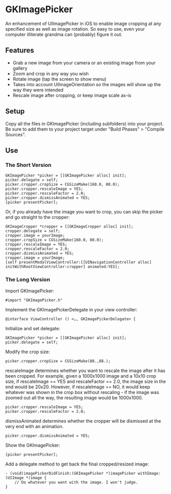 GKImagePicker
=============

An enhancement of UIImagePicker in iOS to enable image cropping at any specified size as well as image rotation. So easy to use, even your computer illiterate grandma can (probably) figure it out.

## Features

+ Grab a new image from your camera or an existing image from your gallery
+ Zoom and crop in any way you wish
+ Rotate image (tap the screen to show menu)
+ Takes into account UIImageOrientation so the images will show up the way they were intended
+ Rescale image after cropping, or keep image scale as-is

## Setup

Copy all the files in GKImagePicker (including subfolders) into your project. Be sure to add them to your project target under "Build Phases" > "Compile Sources".

## Use

### The Short Version

    GKImagePicker *picker = [[GKImagePicker alloc] init];
    picker.delegate = self;
    picker.cropper.cropSize = CGSizeMake(160.0, 80.0);
    picker.cropper.rescaleImage = YES;
    picker.cropper.rescaleFactor = 2.0;
    picker.cropper.dismissAnimated = YES;
    [picker presentPicker];

Or, if you already have the image you want to crop, you can skip the picker and go straight to the cropper:

    GKImageCropper *cropper = [[GKImageCropper alloc] init];
    cropper.delegate = self;
    cropper.image = yourImage;
    cropper.cropSize = CGSizeMake(160.0, 80.0);
    cropper.rescaleImage = YES;
    cropper.rescaleFactor = 2.0;
    cropper.dismissAnimated = YES;
    cropper.image = yourImage;
    [self presentModalViewController:[[UINavigationController alloc] initWithRootViewController:cropper] animated:YES];

### The Long Version

Import GKImagePicker:

    #import "GKImagePicker.h"

Implement the GKImagePickerDelegate in your view controller:

    @interface ViewController () <…, GKImagePickerDelegate> {

Initialize and set delegate:

    GKImagePicker *picker = [[GKImagePicker alloc] init];
    picker.delegate = self;
    
Modify the crop size:

    picker.cropper.cropSize = CGSizeMake(88.,88.);

rescaleImage determines whether you want to rescale the image after it has been cropped. For example, given a 1000x1000 image and a 10x10 crop size, if rescaleImage == YES and rescaleFactor == 2.0, the image size in the end would be 20x20. However, if rescaleImage == NO, it would keep whatever was shown in the crop box without rescaling - if the image was zoomed out all the way, the resulting image would be 1000x1000.

    picker.cropper.rescaleImage = YES;
    picker.cropper.rescaleFactor = 2.0;

dismissAnimated determines whether the cropper will be dismissed at the very end with an animation.

    picker.cropper.dismissAnimated = YES;
    
Show the GKImagePicker:

    [picker presentPicker];
    
Add a delegate method to get back the final cropped/resized image:

    - (void)imagePickerDidFinish:(GKImagePicker *)imagePicker withImage:(UIImage *)image {
        // Do whatever you want with the image. I won't judge.
    }